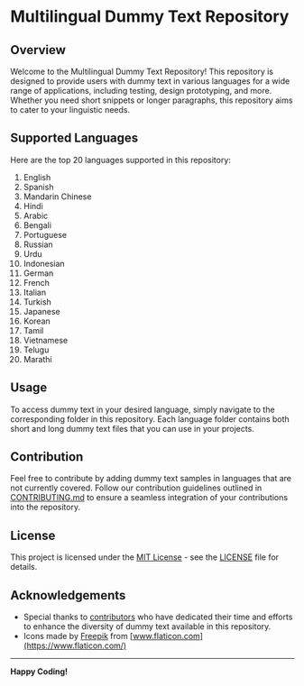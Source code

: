 # Multilingual Dummy Text Repository

## Overview

Welcome to the Multilingual Dummy Text Repository! This repository is designed to provide users with dummy text in various languages for a wide range of applications, including testing, design prototyping, and more. Whether you need short snippets or longer paragraphs, this repository aims to cater to your linguistic needs.

## Supported Languages

Here are the top 20 languages supported in this repository:

1. English
2. Spanish
3. Mandarin Chinese
4. Hindi
5. Arabic
6. Bengali
7. Portuguese
8. Russian
9. Urdu
10. Indonesian
11. German
12. French
13. Italian
14. Turkish
15. Japanese
16. Korean
17. Tamil
18. Vietnamese
19. Telugu
20. Marathi

## Usage

To access dummy text in your desired language, simply navigate to the corresponding folder in this repository. Each language folder contains both short and long dummy text files that you can use in your projects.

## Contribution

Feel free to contribute by adding dummy text samples in languages that are not currently covered. Follow our contribution guidelines outlined in [CONTRIBUTING.md](CONTRIBUTING.md) to ensure a seamless integration of your contributions into the repository.

## License

This project is licensed under the [MIT License](LICENSE) - see the [LICENSE](LICENSE) file for details.

## Acknowledgements

- Special thanks to [contributors](CONTRIBUTORS.md) who have dedicated their time and efforts to enhance the diversity of dummy text available in this repository.
- Icons made by [Freepik](https://www.freepik.com) from [www.flaticon.com](https://www.flaticon.com/)

---

**Happy Coding!**
